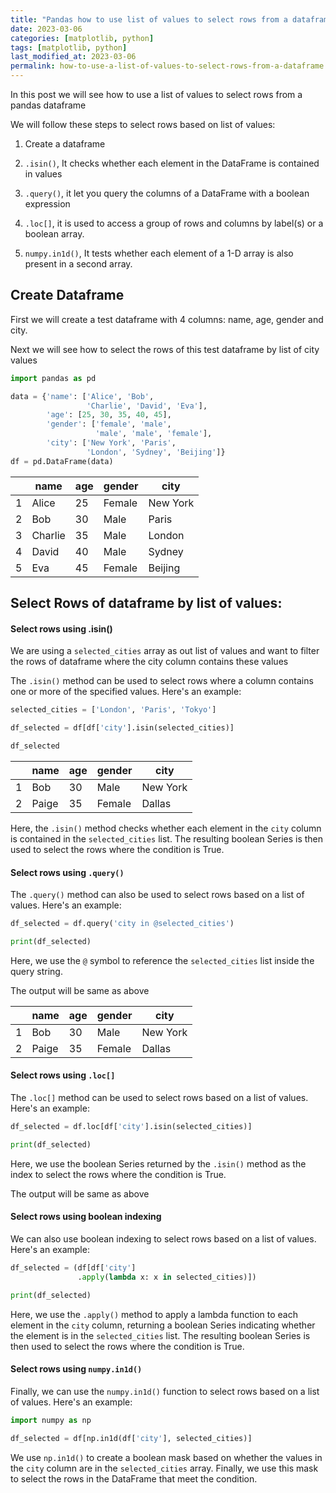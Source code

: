 ```yaml
---
title: "Pandas how to use list of values to select rows from a dataframe"
date: 2023-03-06
categories: [matplotlib, python]
tags: [matplotlib, python]
last_modified_at: 2023-03-06
permalink: how-to-use-a-list-of-values-to-select-rows-from-a-dataframe
---
```


In this post we will see how to use a list of values to select rows from a pandas dataframe

We will follow these steps to select rows based on list of values:

1. Create a dataframe
2. `.isin()`, It checks whether each element in the DataFrame is contained in values

2. `.query()`, it let you query the columns of a DataFrame with a boolean expression
3. `.loc[]`, it is used to access a group of rows and columns by label(s) or a boolean array.
4. `numpy.in1d()`, It tests whether each element of a 1-D array is also present in a second array.



## Create Dataframe

First we will create a test dataframe with 4 columns: name, age, gender and city. 

Next we will see how to select the rows of this test dataframe by list of city values

```python
import pandas as pd

data = {'name': ['Alice', 'Bob', 
                 'Charlie', 'David', 'Eva'],
        'age': [25, 30, 35, 40, 45],
        'gender': ['female', 'male', 
                   'male', 'male', 'female'],
        'city': ['New York', 'Paris', 
                 'London', 'Sydney', 'Beijing']}
df = pd.DataFrame(data)
```

|      | name    | age  | gender | city     |
| ---- | ------- | ---- | ------ | -------- |
| 1    | Alice   | 25   | Female | New York |
| 2    | Bob     | 30   | Male   | Paris    |
| 3    | Charlie | 35   | Male   | London   |
| 4    | David   | 40   | Male   | Sydney   |
| 5    | Eva     | 45   | Female | Beijing  |

## Select Rows of dataframe by list of values:

#### Select rows using .isin()

We are using a `selected_cities` array as out list of values and want to filter the rows of dataframe where the city column contains these values

The `.isin()` method can be used to select rows where a column contains one or more of the specified values. Here's an example:

```python
selected_cities = ['London', 'Paris', 'Tokyo']

df_selected = df[df['city'].isin(selected_cities)]

df_selected
```

|      | name  | age  | gender | city     |
| ---- | ----- | ---- | ------ | -------- |
| 1    | Bob   | 30   | Male   | New York |
| 2    | Paige | 35   | Female | Dallas   |

Here, the `.isin()` method checks whether each element in the `city` column is contained in the `selected_cities` list. The resulting boolean Series is then used to select the rows where the condition is True.

#### Select rows using `.query()`

The `.query()` method can also be used to select rows based on a list of values. Here's an example:

```python
df_selected = df.query('city in @selected_cities')

print(df_selected)
```

Here, we use the `@` symbol to reference the `selected_cities` list inside the query string.

The output will be same as above

|      | name  | age  | gender | city     |
| ---- | ----- | ---- | ------ | -------- |
| 1    | Bob   | 30   | Male   | New York |
| 2    | Paige | 35   | Female | Dallas   |



#### Select rows using `.loc[]`

The `.loc[]` method can be used to select rows based on a list of values. Here's an example:

```python
df_selected = df.loc[df['city'].isin(selected_cities)]

print(df_selected)
```

Here, we use the boolean Series returned by the `.isin()` method as the index to select the rows where the condition is True.

The output will be same as above

#### Select rows using boolean indexing

We can also use boolean indexing to select rows based on a list of values. Here's an example:

```python
df_selected = (df[df['city']
               .apply(lambda x: x in selected_cities)])

print(df_selected)

```

Here, we use the `.apply()` method to apply a lambda function to each element in the `city` column, returning a boolean Series indicating whether the element is in the `selected_cities` list. The resulting boolean Series is then used to select the rows where the condition is True.

#### Select rows using  `numpy.in1d()`

Finally, we can use the `numpy.in1d()` function to select rows based on a list of values. Here's an example:

```python
import numpy as np

df_selected = df[np.in1d(df['city'], selected_cities)]

```

We use `np.in1d()` to create a boolean mask based on whether the values in the `city` column are in the `selected_cities` array. Finally, we use this mask to select the rows in the DataFrame that meet the condition.



